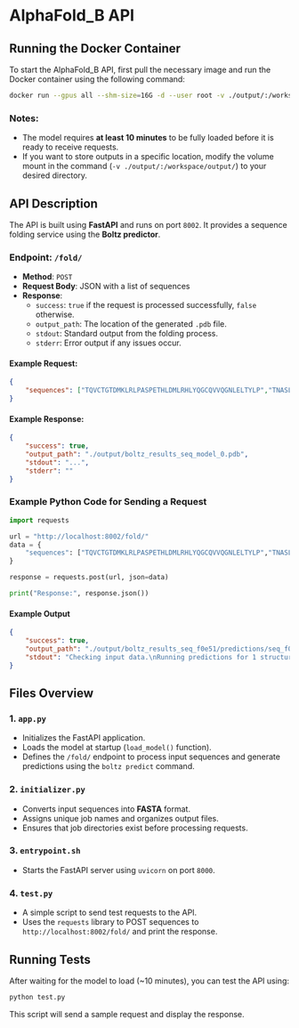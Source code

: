 # AlphaFold_B API

## Running the Docker Container
To start the AlphaFold_B API, first pull the necessary image and run the Docker container using the following command:

```bash
docker run --gpus all --shm-size=16G -d --user root -v ./output/:/workspace/output/ -p 8002:8000 alphafold_b:latest
```

### Notes:
- The model requires **at least 10 minutes** to be fully loaded before it is ready to receive requests.
- If you want to store outputs in a specific location, modify the volume mount in the command (`-v ./output/:/workspace/output/`) to your desired directory.

## API Description
The API is built using **FastAPI** and runs on port `8002`. It provides a sequence folding service using the **Boltz predictor**.

### **Endpoint: `/fold/`**
- **Method**: `POST`
- **Request Body**: JSON with a list of sequences
- **Response**:
  - `success`: `true` if the request is processed successfully, `false` otherwise.
  - `output_path`: The location of the generated `.pdb` file.
  - `stdout`: Standard output from the folding process.
  - `stderr`: Error output if any issues occur.

#### Example Request:
```json
{
    "sequences": ["TQVCTGTDMKLRLPASPETHLDMLRHLYQGCQVVQGNLELTYLP","TNASLSFLQDIQEVQGYVLIAHNQVRQVPLQRLRIVRG"]
}
```

#### Example Response:
```json
{
    "success": true,
    "output_path": "./output/boltz_results_seq_model_0.pdb",
    "stdout": "...",
    "stderr": ""
}
```

### Example Python Code for Sending a Request
```python
import requests

url = "http://localhost:8002/fold/"
data = {
    "sequences": ["TQVCTGTDMKLRLPASPETHLDMLRHLYQGCQVVQGNLELTYLP","TNASLSFLQDIQEVQGYVLIAHNQVRQVPLQRLRIVRG"],
}

response = requests.post(url, json=data)

print("Response:", response.json())
```

#### Example Output
```json
{
    "success": true,
    "output_path": "./output/boltz_results_seq_f0e51/predictions/seq_f0e51/seq_f0e51_model_0.pdb",
    "stdout": "Checking input data.\nRunning predictions for 1 structure\nProcessing input data.\nFound explicit empty MSA for some proteins, will run these in single sequence mode. Keep in mind that the model predictions will be suboptimal without an MSA.\nFound explicit empty MSA for some proteins, will run these in single sequence mode. Keep in mind that the model predictions will be suboptimal without an MSA.\n\nPredicting: |          | 0/? [00:00<?, ?it/s]\nPredicting:   0%|          | 0/1 [00:00<?, ?it/s]\nPredicting DataLoader 0:   0%|          | 0/1 [00:00<?, ?it/s]\nPredicting DataLoader 0: 100%|██████████| 1/1 [00:12<00:00,  0.08it/s]Number of failed examples: 0\n\nPredicting DataLoader 0: 100%|██████████| 1/1 [00:12<00:00,  0.08it/s]\n",
}
```

## Files Overview
### **1. `app.py`**
- Initializes the FastAPI application.
- Loads the model at startup (`load_model()` function).
- Defines the `/fold/` endpoint to process input sequences and generate predictions using the `boltz predict` command.

### **2. `initializer.py`**
- Converts input sequences into **FASTA** format.
- Assigns unique job names and organizes output files.
- Ensures that job directories exist before processing requests.

### **3. `entrypoint.sh`**
- Starts the FastAPI server using `uvicorn` on port `8000`.

### **4. `test.py`**
- A simple script to send test requests to the API.
- Uses the `requests` library to POST sequences to `http://localhost:8002/fold/` and print the response.


## Running Tests
After waiting for the model to load (~10 minutes), you can test the API using:

```bash
python test.py
```
This script will send a sample request and display the response.

